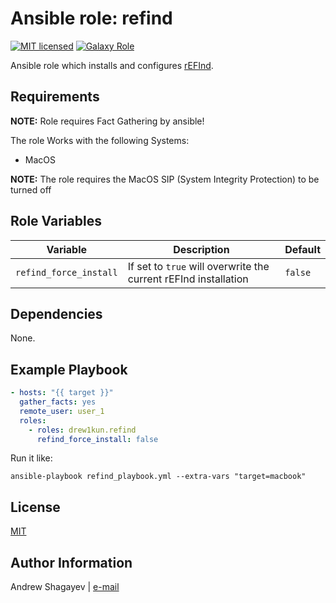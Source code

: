 # Ansible role: refind

[![MIT licensed][mit-badge]][mit-link]
[![Galaxy Role][role-badge]][galaxy-link]

Ansible role which installs and configures [rEFInd][refind-link].

Requirements
----

**NOTE:** Role requires Fact Gathering by ansible!

The role Works with the following Systems:

 - MacOS

**NOTE:** The role requires the MacOS SIP (System Integrity Protection) to be turned off

Role Variables
--------------

| Variable | Description | Default |
|----------|-------------|---------|
| `refind_force_install` | If set to `true` will overwrite the current rEFInd installation | `false` |

Dependencies
----

None.

Example Playbook
----

```yaml
- hosts: "{{ target }}"
  gather_facts: yes
  remote_user: user_1
  roles:
    - roles: drew1kun.refind
      refind_force_install: false
```

Run it like:

```
ansible-playbook refind_playbook.yml --extra-vars "target=macbook"
```

License
----

[MIT][mit-link]

Author Information
----

Andrew Shagayev | [e-mail](mailto:drewshg@gmail.com)

[refind-link]: https://www.rodsbooks.com/refind/
[role-badge]: https://img.shields.io/badge/role-drew1kun.refind-green.svg
[galaxy-link]: https://galaxy.ansible.com/drew1kun/refind/
[mit-badge]: https://img.shields.io/badge/license-MIT-blue.svg
[mit-link]: https://raw.githubusercontent.com/drew1kun/ansible-refind/master/LICENSE
